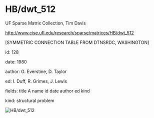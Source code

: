 # HB/dwt_512

 UF Sparse Matrix Collection, Tim Davis

 http://www.cise.ufl.edu/research/sparse/matrices/HB/dwt_512

 [SYMMETRIC CONNECTION TABLE FROM DTNSRDC, WASHINGTON]

 id: 128

 date: 1980

 author: G. Everstine, D. Taylor

 ed: I. Duff, R. Grimes, J. Lewis

 fields: title A name id date author ed kind

 kind: structural problem

![HB/dwt_512](http://yifanhu.net/GALLERY/GRAPHS/GIF_SMALL/HB@dwt_512.gif)
